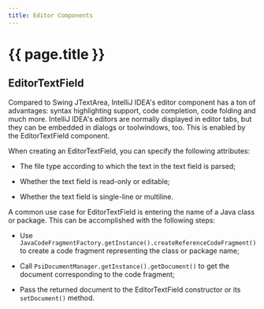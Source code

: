 ```yaml
---
title: Editor Components
---
```


<!--
INITIAL_SOURCE https://confluence.jetbrains.com/display/IDEADEV/Editor+Components
-->

# {{ page.title }}

## EditorTextField

Compared to Swing JTextArea, IntelliJ IDEA's editor component has a ton of advantages: syntax highlighting support, code completion, code folding and much more.
IntelliJ IDEA's editors are normally displayed in editor tabs, but they can be embedded in dialogs or toolwindows, too.
This is enabled by the EditorTextField component.

When creating an EditorTextField, you can specify the following attributes:

*  The file type according to which the text in the text field is parsed;

*  Whether the text field is read-only or editable;

*  Whether the text field is single-line or multiline.

A common use case for EditorTextField is entering the name of a Java class or package. This can be accomplished with the following steps:

*  Use ```JavaCodeFragmentFactory.getInstance().createReferenceCodeFragment()``` to create a code fragment representing the class or package name;

*  Call ```PsiDocumentManager.getInstance().getDocument()``` to get the document corresponding to the code fragment;

*  Pass the returned document to the EditorTextField constructor or its ```setDocument()``` method.

